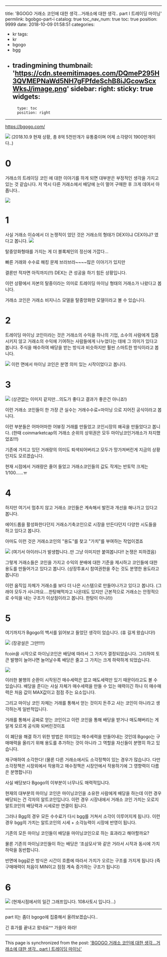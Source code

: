 
---
title: 'BGOGO 거래소 코인에 대한 생각...거래소에 대한 생각.. part I 트레이딩 마이닝'
permlink: bgobgo-part-i
catalog: true
toc_nav_num: true
toc: true
position: 9999
date: 2018-10-09 01:58:51
categories:
- kr
tags:
- kr
- bgogo
- bgg
- tradingmining
thumbnail: 'https://cdn.steemitimages.com/DQmeP295H3QVMEPNaWd5NH7gFPfdeSchB8iJGcowScxWksJ/image.png'
sidebar:
    right:
        sticky: true
widgets:
    -
        type: toc
        position: right
---


https://bgogo.com/

![](https://cdn.steemitimages.com/DQmeP295H3QVMEPNaWd5NH7gFPfdeSchB8iJGcowScxWksJ/image.png)
(2018.10.9 현재 상황, 총 8억 5천만개가 유통중이며 어제 소각량이 1900만개이다..)


# 0

거래소의 트레이딩 코인 에 대한 이야기를 하게 되면 대부분은 부정적인 생각을 가지고 있는 것 같습니다. 저 역시 다른 거래소에서 배당에 눈이 멀어 구매한 후 크게 데여서 아픕니다..

![](https://cdn.steemitimages.com/DQmYB4BEy48CrvMP4eBMzmxTXtP8P9QSjExcHPJpRr17frq/image.png)

# 1

사실 거래소 이슈에서 더 논쟁적이 었던 것은 거래소의 형태가 DEX이냐 CEX이냐? 였다고 봅니다.
![](https://cdn.steemitimages.com/DQmdTYmXfgiwawMJn23domw6u8tQq4VnavukSYiypeHfJzB/image.png)

탈중앙화형태를 가지는 게 더 블록체인의 정신에 가깝다...

빠른 거래와 수수료 해킹 문제 브라브라~~~~많은 이야기가 있지만 

결론만 적자면 아직까지(!!) DEX는 큰 성공을 하기 힘든 상황입니다. 

이런 상황에서  자본의  탈중이라는 의미로 트레이딩 마이닝 형태의 거래소가 나왔다고 봅니다. 

거래소 코인은 거래소 비지니스 모델을 탈중앙화한 모델이라고 볼 수 있습니다. 


# 2

트레이딩 마이닝 코인이라는 것은 거래소의 수익을 하나의 기업, 소수의 사람에게 집중시키지 않고 거래소의 수익에 기여하는 사람들에게  나누었다는 데에 그 의미가 있다고 봅니다. 주식을 매수하여 배당을 받는 방식과 비슷하지만 훨씬 스마트한 방식이라고 봅니다. 

![](https://cdn.steemitimages.com/DQme9ZfdZd5XLyExca2pCzUK6QLenwxP8iSozsVxRUP9dXs/image.png)
이런 면에서 마이닝 코인은 분명 의미 있는 시작이었다고 봅니다.

# 3
![](https://cdn.steemitimages.com/DQmcW4k39btUDWjd8C18Y5QLR2ohvKsSPPTXjVGymqdBnvf/image.png)
(상관없는 이미지 같지만...의도가 좋다고 결과가 좋은건 아니죠!)

 이런 거래소 코인들이 한 가장 큰 실수는 거래수수료=마이닝 으로 지어진 공식이라고 봅니다. 

이런 부분들은 어마어마한 어뷰징 거래를 만들었고 코인시장의 왜곡을 만들었다고 봅니다.
(한때 coinmarketcap의 거래소 순위의 상위권은 모두 마이닝코인거래소가 차지했었죠!!!)

 기존에 가지고 있던 거래량의 의미도 퇴색되어버리고 모두가 망가져버린게 지금의 상황인지도 모르겠습니다.
 
현재 시점에서 거래량은 줄어 들었고 거래소코인들의 값도 작게는 반토막 크게는 1/100......ㅠ


# 4

하지만 여기서 멈추지 않고 거래소 코인들은 계속해서 발전과 개선을 해나가고 있다고 봅니다.

에어드롭을 활성화한다던지 거래소기축코인으로 시장을 만든다던지 다양한 시도들을 하고 있다고 봅니다.

아마도 이런 것은 거래소코인의 "용도"를 찾고 "가치"를 부여하는 작업이겠죠

![](https://cdn.steemitimages.com/DQmazZxgFCx5ec3g4rBYbiahS2zMb8PbhhCtjmWNFJU9gPu/image.png)
(여기서 아이러니가 발생합니다..만 그냥 이미지만 붙여봅니다!! 논쟁은 피하겠음)

그렇게 거래소들은 코인을 가지고 수익의 분배에 대한 기준을 제시하고 코인들에 대한 용도를 만들어가고 있다고 봅니다. (상장투표시 참여권한을 주는 것도 분명한 용도라고 봅니다)

이런 움직임 자체가 거래소를 보다 더 나은 시스템으로 만들어나가고 있다고 봅니다.
(그래야 모두가 사니까요....한탕해먹자고 나온데도 있지만 근본적으로 거래소는 안정적으로 수익을 내는 구조가 이상점이라고 봅니다. 한탕이 아니라)

# 5
여기까지가 Bgogo의 백서를 읽어보고 들었던 생각이 었습니다. (휴 길게 왔습니다!)

![](https://cdn.steemitimages.com/DQmXiAQp5wMDs1CRN55DPSz4J4AuBcFppapgCK5rbgBkmX5/image.png)
(장광설은 그만!!!!)


fcoin을 시작으로 마이닝코인은 배당에 따라서 그 가치가 결정되었습니다. 그리하여 토큰 발행이 늘어나면 늘어날수록 배당은 줄고 그 가치는 크게 하락하게 되었습니다.

![](https://cdn.steemitimages.com/DQmPRHbfHQ1qXdXhiisHBzTM3Vs4Gs8GPazXatWFASD2cv3/image.png)

 이러한 불행의 순환이 시작된건 매수세력은 없고 매도세력만 있기 때문이라고도 볼 수 있습니다. 배당을 준다는 사실 자체가 매수세력을 만들 수 있는 매력이긴 하나 이 매수매력은 처음 값이 MAX값이고 점점 주는 요소입니다. 

그리고 마이닝 코인 자체는 거래를 통해서 얻는 것이지 돈주고 사는 코인이 아니라고 생각하는게 일반적입니다. 

 거래를 통해서 공짜로 얻는 코인이고 이런 코인을 통해 배당을 받거나 매도해버리는 게 알게 모르게 공식화 되버린것이죠

이 폐단을 해결 하기 위한 방법은 의미있는 매수세력을 만들어내는 것인데 Bgogo는 구매매력을 올리기 위해 용도를 추가하는 것이 아니라 그 역할을 자신들이 분명히 하고 있습니다.

재구매하여 소각한다!
(물론 다른 거래소에서도 소각정책이 있는 경우가 많습니다. 다만 소각정책은 시장외에서 작용하고 매수정책은 시장안에서 작용하기에 그 영향력이 다름은 분명합니다)

사실 배당보다 Bgogo의 이부분이 너무나도 매력적입니다.

현재의 대부분의 마이닝 코인은 마이닝코인을 소유한 사람에게 배당을 하는데 이런 경우 배당되는 건 각자의 알트코인입니다. 이런 경우 시장내에서 거래소 코인 가치는 오로지 알트코인의 배당력과 시세로만 연결이 됩니다.
 
그러나 Bgg의 경우 모든 수수료가 다시 bgg를 거쳐서 소각이 이루어지게 됩니다. 이런 경우 bgg의 가치는 알트코인의 시세 + 소각능력이 시장에 반영이 됩니다. 

기존의 모든 마이닝 코인들이 배당을 마이닝코인으로 하는 효과라고 해야할까요? 

물론 기존의 마이닝코인들이 하는 배당은 ‘조삼모사’와 같은 거라서 시작과 동시에 가치하락을 동반합니다. 

반면에 bgg같은 방식은 시간이 흐름에 따라서 가치가 오르는 구조를 가지게 됩니다
(즉 구매매력이 처음이 MIN이고 점점 계속 증가하는 구조가 됩니다)


# 6
![](https://cdn.steemitimages.com/DQmX8cYPHcFr1kYDS2fktgiGGKwnmv6MzcLKNLtYLXviVCT/image.png)
(현재시점에서의 일간 그래프입니다. 108사토시 입니다...)






-------------------------------------------------------------------------------------------------------------------------------
part II는 좀더 bgogo에 집중해서 올려보겠습니다..

긴 휴가를 끝내고 왔네요^^ 가을아 와라!

- - -

This page is synchronized from the post: ['BGOGO 거래소 코인에 대한 생각...거래소에 대한 생각.. part I 트레이딩 마이닝'](https://steemit.com/@virus707/bgobgo-part-i)
